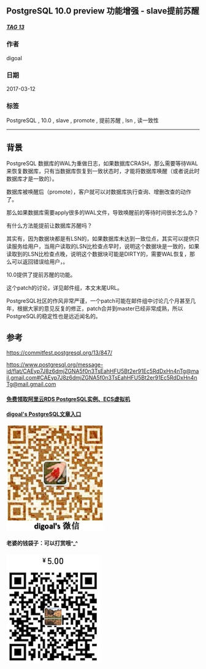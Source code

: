 ## PostgreSQL 10.0 preview 功能增强 - slave提前苏醒    
##### [TAG 13](../class/13.md)
                                                    
### 作者                                                                                                 
digoal                                               
                                                      
### 日期                                                 
2017-03-12                                                
                                                  
### 标签                                               
PostgreSQL , 10.0 , slave , promote , 提前苏醒 , lsn , 读一致性    
                                                    
----                                              
                                                       
## 背景                             
PostgreSQL 数据库的WAL为重做日志，如果数据库CRASH，那么需要等待WAL来恢复数据库，只有当数据库恢复到一致状态时，才能将数据库唤醒（或者说此时数据库才是一致的）。  
  
数据库被唤醒后（promote），客户就可以对数据库执行查询、增删改查的动作了。  
  
那么如果数据库需要apply很多的WAL文件，导致唤醒前的等待时间很长怎么办？  
  
有什么方法能提前让数据库苏醒吗？  
  
其实有，因为数据块都是有LSN的，如果数据库未达到一致位点，其实可以提供只读服务给用户，当用户读取的LSN比检查点早时，说明这个数据块是一致的，如果读取到的LSN比检查点晚，说明这个数据块可能是DIRTY的，需要WAL恢复，那么可以返回错误给用户，。  
  
10.0提供了提前苏醒的功能。  
  
这个patch的讨论，详见邮件组，本文末尾URL。  
  
PostgreSQL社区的作风非常严谨，一个patch可能在邮件组中讨论几个月甚至几年，根据大家的意见反复的修正，patch合并到master已经非常成熟，所以PostgreSQL的稳定性也是远近闻名的。  
    
## 参考    
https://commitfest.postgresql.org/13/847/  
  
https://www.postgresql.org/message-id/flat/CAEyp7J8z6dmjZGNA5f0n3TsEahHFU5Bt2er91Ec5RdDxHn4nTg@mail.gmail.com#CAEyp7J8z6dmjZGNA5f0n3TsEahHFU5Bt2er91Ec5RdDxHn4nTg@mail.gmail.com  

  
  
  
  
  
  
  
  
  
  
  
  
  
#### [免费领取阿里云RDS PostgreSQL实例、ECS虚拟机](https://free.aliyun.com/ "57258f76c37864c6e6d23383d05714ea")
  
  
#### [digoal's PostgreSQL文章入口](https://github.com/digoal/blog/blob/master/README.md "22709685feb7cab07d30f30387f0a9ae")
  
  
![digoal's weixin](../pic/digoal_weixin.jpg "f7ad92eeba24523fd47a6e1a0e691b59")
  
  
#### 老婆的钱袋子：可以打赏哦^_^  
![wife's weixin ds](../pic/wife_weixin_ds.jpg "acd5cce1a143ef1d6931b1956457bc9f")
  
